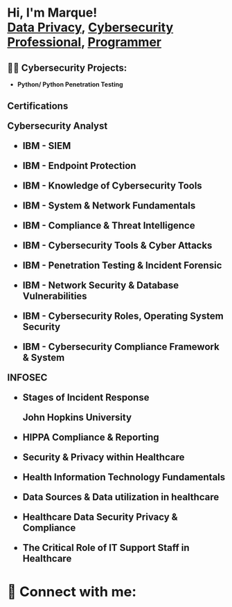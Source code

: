 <h1>Hi, I'm Marque! <br/><a href="https://github.com/nemsis310">Data Privacy</a>, <a href="https://www.linkedin.com/in/marque-walker-99685333/">Cybersecurity Professional</a>, <a href="https://github.com/joshmadakor1">Programmer</a>

<h2>👨‍💻 Cybersecurity Projects:</h2>

- <b>Python/ Python Penetration Testing </b>
  
  
  

<h2> Certifications

  
Cybersecurity Analyst
  
  
- <b>IBM - SIEM
  
- <b>IBM - Endpoint Protection
  
- <b>IBM - Knowledge of Cybersecurity Tools
  
- <b>IBM - System & Network Fundamentals
  
- <b>IBM - Compliance & Threat Intelligence
  
- <b>IBM - Cybersecurity Tools & Cyber Attacks
  
- <b>IBM - Penetration Testing & Incident Forensic
  
- <b>IBM - Network Security & Database Vulnerabilities
  
- <b>IBM - Cybersecurity Roles, Operating System Security
  
- <b>IBM - Cybersecurity Compliance Framework & System
  
  
  
INFOSEC
  
  
- <b>Stages of Incident Response
  
  

  
  John Hopkins University
  
- <b>HIPPA Compliance & Reporting
  
- <b>Security & Privacy within Healthcare
  
- <b>Health Information Technology Fundamentals
  
- <b>Data Sources & Data utilization in healthcare
  
- <b>Healthcare Data Security Privacy & Compliance
  
- <b>The Critical Role of IT Support Staff in Healthcare

<h2> 🤳 Connect with me:</h2>


[linkedin]: https://www.linkedin.com/in/marque-walker-99685333

<!--
**nemsis310/nemsis310** is a ✨ _special_ ✨ repository because its `README.md` (this file) appears on your GitHub profile.

Here are some ideas to get you started:

- 🔭 I’m currently working on 
- 🌱 I’m currently learning Python ,Python for Pentesting, HACK The Box, Security Onion, MITRE Attack Shield Framework
- 👯 I’m looking to collaborate on ...
- 🤔 I’m looking for help with ...
- 💬 Ask me about ...
- 📫 How to reach me: ...
-
- ⚡ Fun fact: ...
-->
